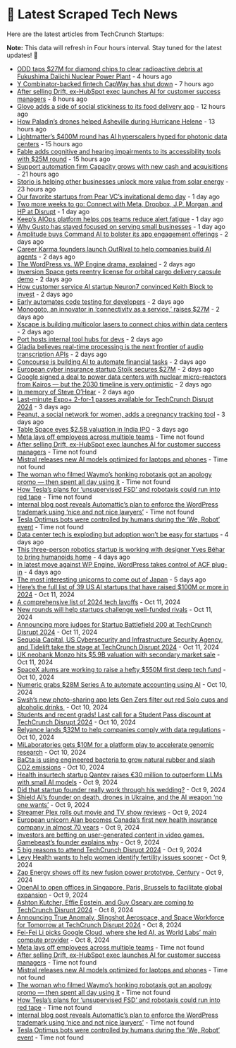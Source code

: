 
# 📰 Latest Scraped Tech News

Here are the latest articles from TechCrunch Startups:

**Note:** This data will refresh in Four hours interval. Stay tuned for the latest updates! 🔄
- [ODD taps $27M for diamond chips to clear radioactive debris at Fukushima Daiichi Nuclear Power Plant](https://techcrunch.com/2024/10/16/this-startups-diamond-chips-help-remove-radioactive-debris-at-stricken-daiichi-nuclear-power-plant/) - 4 hours ago
- [Y Combinator-backed fintech CapWay has shut down](https://techcrunch.com/2024/10/16/y-combinator-backed-fintech-capway-has-shut-down/) - 7 hours ago
- [After selling Drift, ex-HubSpot exec launches AI for customer success managers](https://techcrunch.com/2024/10/16/after-selling-drift-ex-hubspot-exec-launches-ai-for-customer-success-managers/) - 8 hours ago
- [Glovo adds a side of social stickiness to its food delivery app](https://techcrunch.com/2024/10/16/glovo-adds-a-side-of-social-stickiness-to-its-food-delivery-app/) - 12 hours ago
- [How Paladin’s drones helped Asheville during Hurricane Helene](https://techcrunch.com/2024/10/16/how-paladins-drones-helped-asheville-during-hurricane-helene/) - 13 hours ago
- [Lightmatter’s $400M round has AI hyperscalers hyped for photonic data centers](https://techcrunch.com/2024/10/16/lightmatters-400m-d-round-has-ai-hyperscalers-hyped-for-photonic-datacenters/) - 15 hours ago
- [Fable adds cognitive and hearing impairments to its accessibility tools with $25M round](https://techcrunch.com/2024/10/16/fable-adds-cognitive-and-hearing-impairments-to-its-accessibility-tools-with-25m-round/) - 15 hours ago
- [Support automation firm Capacity grows with new cash and acquisitions](https://techcrunch.com/2024/10/16/support-automation-firm-capacity-grows-with-new-cash-and-acquisitions/) - 21 hours ago
- [Storio is helping other businesses unlock more value from solar energy](https://techcrunch.com/2024/10/15/storio-is-deploying-the-battery-companions-of-solar-panels-on-industrial-sites/) - 23 hours ago
- [Our favorite startups from Pear VC’s invitational demo day](https://techcrunch.com/2024/10/15/our-favorite-startups-from-pear-vcs-invitational-demo-day/) - 1 day ago
- [Two more weeks to go: Connect with Meta, Dropbox, J.P. Morgan, and HP at Disrupt](https://techcrunch.com/2024/10/15/two-more-weeks-to-go-connect-with-meta-dropbox-jp-morgan-and-hp-at-disrupt/) - 1 day ago
- [Keep’s AIOps platform helps ops teams reduce alert fatigue](https://techcrunch.com/2024/10/15/keeps-aiops-platform-helps-ops-teams-reduce-alert-fatigue/) - 1 day ago
- [Why Gusto has stayed focused on serving small businesses](https://techcrunch.com/podcast/why-gusto-has-stayed-focused-on-serving-small-businesses/) - 1 day ago
- [Amplitude buys Command AI to bolster its app engagement offerings](https://techcrunch.com/2024/10/15/amplitude-buys-command-ai-to-bolster-its-app-engagement-offerings/) - 2 days ago
- [Career Karma founders launch OutRival to help companies build AI agents](https://techcrunch.com/2024/10/15/career-karma-founders-launch-outrival-to-help-companies-build-ai-agents/) - 2 days ago
- [The WordPress vs. WP Engine drama, explained](https://techcrunch.com/2024/10/15/wordpress-vs-wp-engine-drama-explained/) - 2 days ago
- [Inversion Space gets reentry license for orbital cargo delivery capsule demo](https://techcrunch.com/2024/10/15/inversion-space-gets-reentry-license-for-demonstrator-cargo-delivery-capsule/) - 2 days ago
- [How customer service AI startup Neuron7 convinced Keith Block to invest](https://techcrunch.com/2024/10/15/how-customer-service-ai-startup-neuron7-convinced-keith-block-to-invest/) - 2 days ago
- [Early automates code testing for developers](https://techcrunch.com/2024/10/15/early-automates-code-testing-for-developers/) - 2 days ago
- [Monogoto, an innovator in ‘connectivity as a service,’ raises $27M](https://techcrunch.com/2024/10/15/monogoto-an-innovator-in-connectivity-as-a-service-raises-27m/) - 2 days ago
- [Xscape is building multicolor lasers to connect chips within data centers](https://techcrunch.com/2024/10/15/xscape-is-building-multicolor-lasers-for-datacenters/) - 2 days ago
- [Port hosts internal tool hubs for devs](https://techcrunch.com/2024/10/15/port-is-building-internal-tool-hubs-for-devs/) - 2 days ago
- [Gladia believes real-time processing is the next frontier of audio transcription APIs](https://techcrunch.com/2024/10/15/gladia-believes-real-time-processing-is-the-next-frontier-of-audio-transcription-apis/) - 2 days ago
- [Concourse is building AI to automate financial tasks](https://techcrunch.com/2024/10/15/concourse-is-building-ai-to-automate-financial-tasks/) - 2 days ago
- [European cyber insurance startup Stoïk secures $27M](https://techcrunch.com/2024/10/14/european-cyber-insurance-startup-stoik-secures-27-million/) - 2 days ago
- [Google signed a deal to power data centers with nuclear micro-reactors from Kairos — but the 2030 timeline is very optimistic](https://techcrunch.com/2024/10/14/google-signed-a-deal-to-power-data-centers-with-nuclear-micro-reactors-from-kairos-but-the-2030-timeline-is-very-optimistic/) - 2 days ago
- [In memory of Steve O’Hear](https://techcrunch.com/2024/10/14/in-memory-of-steve-ohear/) - 2 days ago
- [Last-minute Expo+ 2-for-1 passes available for TechCrunch Disrupt 2024](https://techcrunch.com/2024/10/14/last-minute-expo-2-for-1-passes-available-for-techcrunch-disrupt-2024/) - 3 days ago
- [Peanut, a social network for women, adds a pregnancy tracking tool](https://techcrunch.com/2024/10/14/peanut-a-social-network-for-women-adds-a-pregnancy-tracking-tool/) - 3 days ago
- [Table Space eyes $2.5B valuation in India IPO](https://techcrunch.com/2024/10/14/table-space-eyes-2-5b-valuation-in-india-ipo/) - 3 days ago
- [Meta lays off employees across multiple teams](https://techcrunch.com/2024/10/16/meta-lays-off-employees-across-multiple-teams/) - Time not found
- [After selling Drift, ex-HubSpot exec launches AI for customer success managers](https://techcrunch.com/2024/10/16/after-selling-drift-ex-hubspot-exec-launches-ai-for-customer-success-managers/) - Time not found
- [Mistral releases new AI models optimized for laptops and phones](https://techcrunch.com/2024/10/16/mistral-releases-new-ai-models-optimized-for-edge-devices/) - Time not found
- [The woman who filmed Waymo’s honking robotaxis got an apology promo — then spent all day using it](https://techcrunch.com/2024/10/15/the-woman-who-filmed-waymos-honking-robotaxis-got-an-apology-promo-then-spent-all-day-using-it/) - Time not found
- [How Tesla’s plans for ‘unsupervised FSD’ and robotaxis could run into red tape](https://techcrunch.com/2024/10/15/how-teslas-plans-for-unsupervised-fsd-and-robotaxis-could-run-into-red-tape/) - Time not found
- [Internal blog post reveals Automattic’s plan to enforce the WordPress trademark using ‘nice and not nice lawyers’](https://techcrunch.com/2024/10/15/internal-blog-post-reveals-automattics-plan-to-enforce-the-wordpress-trademark-using-nice-and-not-nice-lawyers/) - Time not found
- [Tesla Optimus bots were controlled by humans during the ‘We, Robot’ event](https://techcrunch.com/2024/10/14/tesla-optimus-bots-were-controlled-by-humans-during-the-we-robot-event/) - Time not found
- [Data center tech is exploding but adoption won’t be easy for startups](https://techcrunch.com/2024/10/13/data-center-tech-is-exploding-but-adoption-wont-be-easy-for-startups/) - 4 days ago
- [This three-person robotics startup is working with designer Yves Béhar to bring humanoids home](https://techcrunch.com/2024/10/13/this-three-person-robotics-startup-is-working-with-designer-yves-behar-to-bring-humanoids-home/) - 4 days ago
- [In latest move against WP Engine, WordPress takes control of ACF plug-in](https://techcrunch.com/2024/10/12/in-latest-move-against-wp-engine-wordpress-takes-control-of-acf-plugin/) - 4 days ago
- [The most interesting unicorns to come out of Japan](https://techcrunch.com/2024/10/12/the-most-interesting-unicorns-to-come-out-of-japan/) - 5 days ago
- [Here’s the full list of 39 US AI startups that have raised $100M or more in 2024](https://techcrunch.com/2024/10/11/heres-the-full-list-of-39-us-ai-startups-that-have-raised-100m-or-more-in-2024/) - Oct 11, 2024
- [A comprehensive list of 2024 tech layoffs](https://techcrunch.com/2024/10/11/tech-layoffs-2024-list/) - Oct 11, 2024
- [New rounds will help startups challenge well-funded rivals](https://techcrunch.com/2024/10/11/new-rounds-will-help-startups-challenge-well-funded-rivals/) - Oct 11, 2024
- [Announcing more judges for Startup Battlefield 200 at TechCrunch Disrupt 2024](https://techcrunch.com/2024/10/11/announcing-more-judges-for-startup-battlefield-200-at-techcrunch-disrupt-2024/) - Oct 11, 2024
- [Sequoia Capital, US Cybersecurity and Infrastructure Security Agency, and Tidelift take the stage at TechCrunch Disrupt 2024](https://techcrunch.com/2024/10/11/sequoia-capital-u-s-cybersecurity-and-infrastructure-security-agency-and-tidelift-take-the-stage-at-techcrunch-disrupt-2024/) - Oct 11, 2024
- [UK neobank Monzo hits $5.9B valuation with secondary market sale](https://techcrunch.com/2024/10/11/uk-neobank-monzo-hits-5-9b-valuation-with-secondary-market-sale/) - Oct 11, 2024
- [SpaceX alums are working to raise a hefty $550M first deep tech fund](https://techcrunch.com/2024/10/10/spacex-alums-are-working-to-raise-a-hefty-550m-first-deep-tech-fund/) - Oct 10, 2024
- [Numeric grabs $28M Series A to automate accounting using AI](https://techcrunch.com/2024/10/10/numeric-grabs-28m-series-a-for-automating-accounting-with-ai/) - Oct 10, 2024
- [Swsh’s new photo-sharing app lets Gen Zers filter out red Solo cups and alcoholic drinks ](https://techcrunch.com/2024/10/10/swsh-new-photo-sharing-app-lets-gen-z-filter-out-red-solo-cups-alcoholic-beverages/) - Oct 10, 2024
- [Students and recent grads! Last call for a Student Pass discount at TechCrunch Disrupt 2024](https://techcrunch.com/2024/10/10/students-last-call-for-a-student-pass-discount-at-techcrunch-disrupt-2024/) - Oct 10, 2024
- [Relyance lands $32M to help companies comply with data regulations](https://techcrunch.com/2024/10/10/relyance-helps-companies-comply-with-data-regulations/) - Oct 10, 2024
- [MiLaboratories gets $10M for a platform play to accelerate genomic research](https://techcrunch.com/2024/10/10/milaboratories-gets-10m-for-a-platform-play-to-accelerate-genomic-research/) - Oct 10, 2024
- [BaCta is using engineered bacteria to grow natural rubber and slash CO2 emissions](https://techcrunch.com/2024/10/10/bacta-is-using-engineered-bacteria-to-grow-natural-rubber-and-slash-co2-emissions/) - Oct 10, 2024
- [Health insurtech startup Qantev raises €30 million to outperform LLMs with small AI models](https://techcrunch.com/2024/10/09/health-insurtech-startup-qantev-raises-e30-million-to-outperform-llms-with-small-ai-models/) - Oct 9, 2024
- [Did that startup founder really work through his wedding?](https://techcrunch.com/2024/10/09/did-that-startup-founder-really-work-through-his-wedding/) - Oct 9, 2024
- [Shield AI’s founder on death, drones in Ukraine, and the AI weapon ‘no one wants’](https://techcrunch.com/2024/10/09/shield-ais-founder-on-death-drones-in-ukraine-and-the-ai-weapon-no-one-wants/) - Oct 9, 2024
- [Streamer Plex rolls out movie and TV show reviews](https://techcrunch.com/2024/10/09/streamer-plex-rolls-out-movie-and-tv-show-reviews/) - Oct 9, 2024
- [European unicorn Alan becomes Canada’s first new health insurance company in almost 70 years](https://techcrunch.com/2024/10/09/european-unicorn-alan-becomes-canadas-first-new-health-insurance-company-in-almost-70-years/) - Oct 9, 2024
- [Investors are betting on user-generated content in video games. Gamebeast’s founder explains why](https://techcrunch.com/podcast/investors-are-betting-on-user-generated-content-in-video-games-gamebeasts-founder-explains-why/) - Oct 9, 2024
- [5 big reasons to attend TechCrunch Disrupt 2024](https://techcrunch.com/2024/10/09/5-big-reasons-to-attend-techcrunch-disrupt-2024/) - Oct 9, 2024
- [Levy Health wants to help women identify fertility issues sooner](https://techcrunch.com/2024/10/09/levy-health-wants-to-help-women-identify-fertility-issues-sooner/) - Oct 9, 2024
- [Zap Energy shows off its new fusion power prototype, Century](https://techcrunch.com/2024/10/09/zap-energy-shows-off-its-new-fusion-power-prototype-century/) - Oct 9, 2024
- [OpenAI to open offices in Singapore, Paris, Brussels to facilitate global expansion](https://techcrunch.com/2024/10/09/openai-to-open-offices-in-singapore-paris-brussels-to-facilitate-global-expansion/) - Oct 9, 2024
- [Ashton Kutcher, Effie Epstein, and Guy Oseary are coming to TechCrunch Disrupt 2024](https://techcrunch.com/2024/10/08/ashton-kutcher-effie-epstein-and-guy-oseary-are-coming-to-techcrunch-disrupt-2024/) - Oct 8, 2024
- [Announcing True Anomaly, Slingshot Aerospace, and Space Workforce for Tomorrow at TechCrunch Disrupt 2024](https://techcrunch.com/2024/10/08/announcing-true-anomaly-slingshot-aerospace-and-space-workforce-2030-at-techcrunchdisrupt-2024/) - Oct 8, 2024
- [Fei-Fei Li picks Google Cloud, where she led AI, as World Labs’ main compute provider](https://techcrunch.com/2024/10/08/fei-fei-li-picks-google-cloud-where-she-led-ai-as-world-labs-main-compute-provider/) - Oct 8, 2024
- [Meta lays off employees across multiple teams](https://techcrunch.com/2024/10/16/meta-lays-off-employees-across-multiple-teams/) - Time not found
- [After selling Drift, ex-HubSpot exec launches AI for customer success managers](https://techcrunch.com/2024/10/16/after-selling-drift-ex-hubspot-exec-launches-ai-for-customer-success-managers/) - Time not found
- [Mistral releases new AI models optimized for laptops and phones](https://techcrunch.com/2024/10/16/mistral-releases-new-ai-models-optimized-for-edge-devices/) - Time not found
- [The woman who filmed Waymo’s honking robotaxis got an apology promo — then spent all day using it](https://techcrunch.com/2024/10/15/the-woman-who-filmed-waymos-honking-robotaxis-got-an-apology-promo-then-spent-all-day-using-it/) - Time not found
- [How Tesla’s plans for ‘unsupervised FSD’ and robotaxis could run into red tape](https://techcrunch.com/2024/10/15/how-teslas-plans-for-unsupervised-fsd-and-robotaxis-could-run-into-red-tape/) - Time not found
- [Internal blog post reveals Automattic’s plan to enforce the WordPress trademark using ‘nice and not nice lawyers’](https://techcrunch.com/2024/10/15/internal-blog-post-reveals-automattics-plan-to-enforce-the-wordpress-trademark-using-nice-and-not-nice-lawyers/) - Time not found
- [Tesla Optimus bots were controlled by humans during the ‘We, Robot’ event](https://techcrunch.com/2024/10/14/tesla-optimus-bots-were-controlled-by-humans-during-the-we-robot-event/) - Time not found